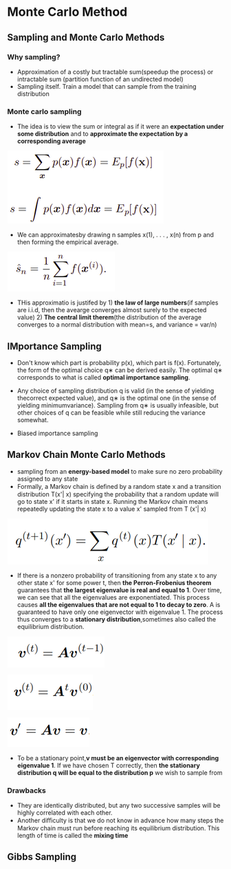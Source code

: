 # Monte Carlo Method

## Sampling and Monte Carlo Methods
### Why sampling?
* Approximation of a costly but tractable sum(speedup the process) or intractable sum (partition function of an undirected model)
* Sampling itself. Train a model that can sample from the training distribution

### Monte carlo sampling
* The idea is to view the sum or integral as if it were an **expectation under some distribution** and to **approximate the expectation by a corresponding average**

![](https://github.com/changliu816/CV-paper-review/blob/master/photo/Screenshot%20from%202018-12-13%2013-35-54.png)

* We can approximatesby drawing n samples x(1), . . . , x(n) from p and then forming the empirical average.

![](https://github.com/changliu816/CV-paper-review/blob/master/photo/Screenshot%20from%202018-12-13%2013-40-37.png)

* THis approximatio is justifed by 1) **the law of large numbers**(if samples are i.i.d, then the avearge converges almost surely to the expected value) 2) **The central limit therem**(the distribution of the average converges to a normal distribution with mean=s, and variance = var/n)

## IMportance Sampling
* Don't know which part is probability p(x), which part is f(x). Fortunately, the form of the optimal choice q∗ can be derived easily. The optimal q∗ corresponds to what is called **optimal importance sampling**.


* Any choice of sampling distribution q is valid (in the sense of yielding thecorrect expected value), and q∗ is the optimal one (in the sense of yielding minimumvariance). Sampling from q∗ is usually infeasible, but other choices of q can be feasible while still reducing the variance somewhat.

* Biased importance sampling
## Markov Chain Monte Carlo Methods
*  sampling from an **energy-based model** to make sure no zero probability assigned to any state
* Formally, a Markov chain is deﬁned by a random state x and a transition distribution T(x'| x) specifying the probability that a random update will go to state x' if it starts in state x. Running the Markov chain means repeatedly updating the state x to a value x' sampled from T (x'| x)

![](https://github.com/changliu816/CV-paper-review/blob/master/photo/Selection_001.png)

* If there is a nonzero probability of transitioning from any state x to any other state x' for some power t, then **the Perron-Frobenius theorem** guarantees that **the largest eigenvalue is real and equal to 1**. Over time, we can see that all the eigenvalues are exponentiated. This process causes **all the eigenvalues that are not equal to 1 to decay to zero**. A is guaranteed to have only one eigenvector with eigenvalue 1. The process thus converges to a **stationary distribution**,sometimes also called the equilibrium distribution.

![](https://github.com/changliu816/CV-paper-review/blob/master/photo/Selection_002.png)

![](https://github.com/changliu816/CV-paper-review/blob/master/photo/Selection_003.png)

![](https://github.com/changliu816/CV-paper-review/blob/master/photo/Selection_004.png)

* To be a stationary point,**v must be an eigenvector with corresponding eigenvalue 1**. If we have chosen T correctly, then **the stationary distribution q will be equal to the distribution p** we wish to sample from

### Drawbacks
* They are identically distributed, but any two successive samples will be highly correlated with each other. 
* Another diﬃculty is that we do not know in advance how many steps the Markov chain must run before reaching its equilibrium distribution. This length of time is called the **mixing time**

## Gibbs Sampling



